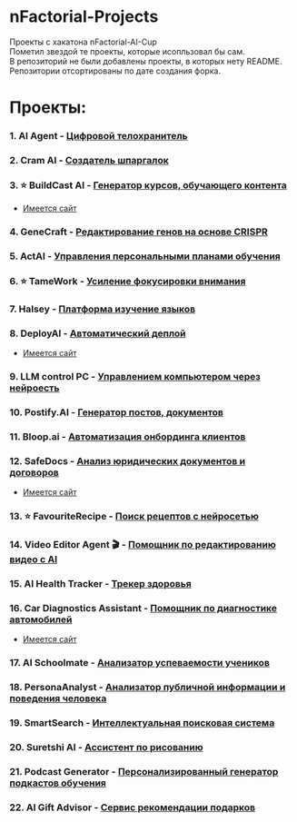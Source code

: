 # nFactorial-Projects
Проекты с хакатона nFactorial-AI-Cup <br>
Пометил звездой те проекты, которые исопльзовал бы сам. <br>
В репозиторий не были добавлены проекты, в которых нету README. <br>
Репозитории отсортированы по дате создания форка. <br>

# Проекты:

### 1. AI Agent - [Цифровой телохранитель](https://github.com/keenzhal/nFactorial-AI-Cup-2025)
### 2. Cram AI - [Создатель шпаргалок](https://github.com/ManzzN/nFactorial-AI-Cup-2025)
### 3. ⭐ BuildCast AI - [Генератор курсов, обучающего контента](https://github.com/aainur/buildcast.ai)
  - [Имеется сайт](https://buildcast-ai.vercel.app/)
### 4. GeneCraft - [Редактирование генов на основе CRISPR](https://github.com/narkesken7/nFactorial-AI-Cup-2025)
### 5. ActAI - [Управления персональными планами обучения](https://github.com/Reno09r/ActAI)
### 6. ⭐ TameWork - [Усиление фокусировки внимания](https://github.com/Reynem/nFactorial-AI-Cup-2025)
### 7. Halsey - [Платформа изучение языков](https://github.com/Rnbsov/halsey-nFactorial-AI-Cup-2025)
### 8. DeployAI - [Автоматический деплой](https://github.com/TAFH-debug/nFactorial-AI-Cup-2025)
  - [Имеется сайт](http://35.188.179.99:3000/)
### 9. LLM control PC - [Управлением компьютером через нейроесть](https://github.com/virg1n/nFactorial-AI-Cup-2025)
### 10. Postify.AI - [Генератор постов, документов](https://github.com/YaKartoshka/nFactorial-AI-Cup-2025)
### 11. Bloop.ai - [Автоматизация онбординга клиентов](https://github.com/AGGIB/nFactorial-AI-Cup-2025)
### 12. SafeDocs - [Анализ юридических документов и договоров](https://github.com/AlanJumabayev/nFactorial-AI-Cup-2025)
  - [Имеется сайт](https://safedocs-production.up.railway.app/)
### 13. ⭐ FavouriteRecipe - [Поиск рецептов с нейросетью](https://github.com/alpewa19/favouriterecipe)
### 14. Video Editor Agent 🎬 - [Помощник по редактированию видео с AI](https://github.com/AmankeldinovaMadina/nFactorial-AI-Cup-2025)
### 15. AI Health Tracker - [Трекер здоровья](https://github.com/Amirchiiik/nFactorial-AI-Cup-2025)
### 16. Car Diagnostics Assistant - [Помощник по диагностике автомобилей](https://github.com/Aste-risk-O/nFactorial-AI-Cup-2025)
  - [Имеется сайт](https://dayio.onrender.com/)
### 17. AI Schoolmate - [Анализатор успеваемости учеников](https://github.com/Berektasuly/nFactorial-AI-Cup-2025)
### 18. PersonaAnalyst - [Анализатор публичной информации и поведения человека](https://github.com/Kaliakbarb/nFactorial-AI-Cup-2025)
### 19. SmartSearch - [Интеллектуальная поисковая система](https://github.com/MakazhanAlpamys/nFactorial-AI-Cup-2025)
### 20. Suretshi AI - [Ассистент по рисованию](https://github.com/MartianYernar/nFactorial-AI-Cup-2025)
### 21. Podcast Generator - [Персонализированный генератор подкастов обучения](https://github.com/Miras997/nFactorial-AI-Cup-2025)
### 22. AI Gift Advisor - [Сервис рекомендации подарков](https://github.com/MrRobotDumbazz/nFactorial-AI-Cup-2025)

